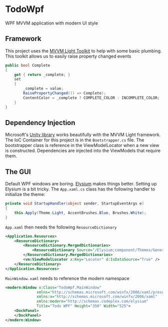 TodoWpf
=======

WPF MVVM application with modern UI style

## Framework
This project uses the [MVVM Light Toolkit](http://mvvmlight.codeplex.com/) to help with some basic plumbing. This toolkit allows us to easily raise property changed events

```csharp
public bool Complete
{
    get { return _complete; }
    set
    {
        _complete = value;
        RaisePropertyChanged(() => Complete);
        ContentColor = _complete ? COMPLETE_COLOR : INCOMPLETE_COLOR;
    }
}
```

## Dependency Injection
Microsoft's [Unity library](http://msdn.microsoft.com/en-us/library/dd203101.aspx) works beautifully with the MVVM Light framework. The IoC Container for this project is in the `Bootstrapper.cs` file. The bootstrapper class is reference in the ViewModelLocator when a new view is constructed. Dependencies are injected into the ViewModels that require them.

## The GUI
Default WPF windows are boring. [Elysium](http://elysium.codeplex.com/) makes things better. Setting up Elysium is a bit tricky. The `App.xaml.cs` class has the following handler to initialize the theme:

```csharp
private void StartupHandler(object sender, StartupEventArgs e)
{
    this.Apply(Theme.Light, AccentBrushes.Blue, Brushes.White);
}
```

`App.xaml` then needs the following `ResourceDictionary`

```xml
<Application.Resources>
    <ResourceDictionary>
        <ResourceDictionary.MergedDictionaries>
            <ResourceDictionary Source="/Elysium;component/Themes/Generic.xaml" />
        </ResourceDictionary.MergedDictionaries>
        <vm:ViewModelLocator x:Key="Locator" d:IsDataSource="True" />
    </ResourceDictionary>
</Application.Resources>
```

`MainWindow.xaml` needs to reference the modern namespace

```xml
<modern:Window x:Class="TodoWpf.MainWindow"
              xmlns="http://schemas.microsoft.com/winfx/2006/xaml/presentation"
              xmlns:x="http://schemas.microsoft.com/winfx/2006/xaml"
              xmlns:modern="http://schemas.codeplex.com/elysium"
              Title="Todo WPF" Height="350" Width="525">
    <DockPanel>
  	</DockPanel>
</modern:Window>
```
